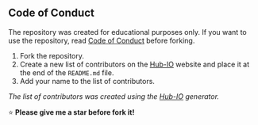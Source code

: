 ## Code of Conduct

The repository was created for educational purposes only. If you want to use the repository, read [Code of Conduct](Code_of_Conduct.md) before forking. 

1. Fork the repository.
2. Create a new list of contributors on the [Hub-IO](https://hub-io-mcells-projects.vercel.app/) website and place it at the end of the `README.md` file.
3. Add your name to the list of contributors.

_The list of contributors was created using the [Hub-IO](https://github.com/minorcell/hub-io) generator._

:star: **Please give me a star before fork it!** 



